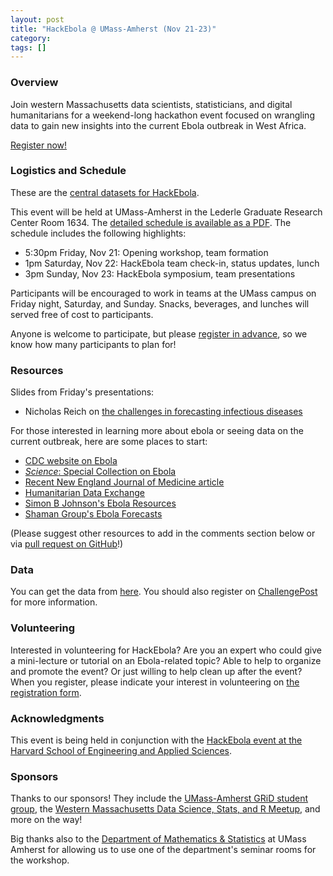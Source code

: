 ```yaml
---
layout: post
title: "HackEbola @ UMass-Amherst (Nov 21-23)"
category: 
tags: []
---
```


### Overview
Join western Massachusetts data scientists, statisticians, and digital humanitarians for a weekend-long hackathon event focused on wrangling data to gain new insights into the current Ebola outbreak in West Africa.

[Register now!](http://tinyurl.com/umass-hack-ebola)

### Logistics and Schedule

These are the [central datasets for HackEbola](http://www.qdatum.io/public-sources).

This event will be held at UMass-Amherst in the Lederle Graduate Research Center Room 1634. The [detailed schedule is available as a PDF](../assets/hackebola-schedule-v1.pdf). The schedule includes the following highlights:

* 5:30pm Friday, Nov 21: Opening workshop, team formation
* 1pm Saturday, Nov 22: HackEbola team check-in, status updates, lunch 
* 3pm Sunday, Nov 23: HackEbola symposium, team presentations

Participants will be encouraged to work in teams at the UMass campus on Friday night, Saturday, and Sunday. Snacks, beverages, and lunches will served free of cost to participants.

Anyone is welcome to participate, but please [register in advance](http://tinyurl.com/umass-hack-ebola), so we know how many participants to plan for!


### Resources

Slides from Friday's presentations:

* Nicholas Reich on [the challenges in forecasting infectious diseases](../assets/HackEbola-reich-slides.pdf)

For those interested in learning more about ebola or seeing data on the current outbreak, here are some places to start:

* [CDC website on Ebola](http://www.cdc.gov/vhf/ebola/)
* [_Science_: Special Collection on Ebola](http://www.sciencemag.org/site/extra/ebola/)
* [Recent New England Journal of Medicine article](http://www.nejm.org/doi/full/10.1056/NEJMoa1411100#t=articleTop)
* [Humanitarian Data Exchange](https://data.hdx.rwlabs.org/dataset?tags=ebola)
* [Simon B Johnson's Ebola Resources](http://simonbjohnson.github.io/)
* [Shaman Group's Ebola Forecasts](http://cpid.iri.columbia.edu/)


(Please suggest other resources to add in the comments section below or via [pull request on GitHub](https://github.com/UMassAmherst-GRiD/UMassAmherst-GRiD.github.io)!)

### Data

You can get the data from [here](http://www.qdatum.io/public-sources). You should also register on [ChallengePost](http://hackebolawithdata.challengepost.com/forum_topics/3983-data-posted-formats) for more information. 

### Volunteering
Interested in volunteering for HackEbola? Are you an expert who could give a mini-lecture or tutorial on an Ebola-related topic? Able to help to organize and promote the event? Or just willing to help clean up after the event? When you register, please indicate your interest in volunteering on [the registration form](http://tinyurl.com/umass-hack-ebola).


### Acknowledgments
This event is being held in conjunction with the [HackEbola event at the Harvard School of Engineering and Applied Sciences](http://projects.iq.harvard.edu/hack/home-0).

### Sponsors
Thanks to our sponsors! They include the [UMass-Amherst GRiD student group](http://umassamherst-grid.github.io/), the [Western Massachusetts Data Science, Stats, and R Meetup](http://www.meetup.com/Pioneer-Valley-and-Five-College-R-Statistical-Meetup/), and more on the way!

Big thanks also to the [Department of Mathematics & Statistics](http://www.math.umass.edu) at UMass Amherst for allowing us to use one of the department's seminar rooms for the workshop. 

